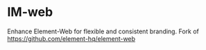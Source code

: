 # IM-web
Enhance Element-Web for flexible and consistent branding. Fork of https://github.com/element-hq/element-web
